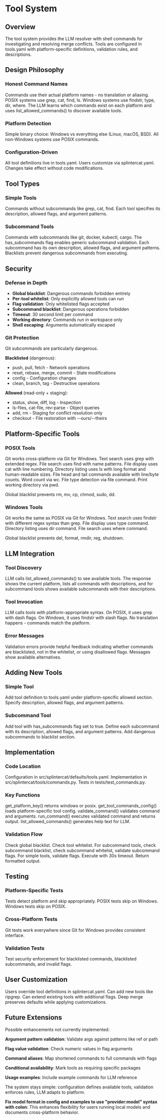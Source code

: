 # Tool System

## Overview

The tool system provides the LLM resolver with shell commands for investigating and resolving merge conflicts. Tools are configured in tools.yaml with platform-specific definitions, validation rules, and descriptions.

## Design Philosophy

### Honest Command Names

Commands use their actual platform names - no translation or aliasing. POSIX systems use grep, cat, find, ls. Windows systems use findstr, type, dir, where. The LLM learns which commands exist on each platform and uses list_allowed_commands() to discover available tools.

### Platform Detection

Simple binary choice: Windows vs everything else (Linux, macOS, BSD). All non-Windows systems use POSIX commands.

### Configuration-Driven

All tool definitions live in tools.yaml. Users customize via splintercat.yaml. Changes take effect without code modifications.

## Tool Types

### Simple Tools

Commands without subcommands like grep, cat, find. Each tool specifies its description, allowed flags, and argument patterns.

### Subcommand Tools

Commands with subcommands like git, docker, kubectl, cargo. The has_subcommands flag enables generic subcommand validation. Each subcommand has its own description, allowed flags, and argument patterns. Blacklists prevent dangerous subcommands from executing.

## Security

### Defense in Depth

- **Global blacklist**: Dangerous commands forbidden entirely
- **Per-tool whitelist**: Only explicitly allowed tools can run
- **Flag validation**: Only whitelisted flags accepted
- **Subcommand blacklist**: Dangerous operations forbidden
- **Timeout**: 30 second limit per command
- **Working directory**: Commands run in workspace only
- **Shell escaping**: Arguments automatically escaped

### Git Protection

Git subcommands are particularly dangerous.

**Blacklisted** (dangerous):
- push, pull, fetch - Network operations
- reset, rebase, merge, commit - State modifications
- config - Configuration changes
- clean, branch, tag - Destructive operations

**Allowed** (read-only + staging):
- status, show, diff, log - Inspection
- ls-files, cat-file, rev-parse - Object queries
- add, rm - Staging for conflict resolution only
- checkout - File restoration with --ours/--theirs

## Platform-Specific Tools

### POSIX Tools

Git works cross-platform via Git for Windows. Text search uses grep with extended regex. File search uses find with name patterns. File display uses cat with line numbering. Directory listing uses ls with long format and human-readable sizes. File head and tail commands available with line/byte counts. Word count via wc. File type detection via file command. Print working directory via pwd.

Global blacklist prevents rm, mv, cp, chmod, sudo, dd.

### Windows Tools

Git works the same as POSIX via Git for Windows. Text search uses findstr with different regex syntax than grep. File display uses type command. Directory listing uses dir command. File search uses where command.

Global blacklist prevents del, format, rmdir, reg, shutdown.

## LLM Integration

### Tool Discovery

LLM calls list_allowed_commands() to see available tools. The response shows the current platform, lists all commands with descriptions, and for subcommand tools shows available subcommands with their descriptions.

### Tool Invocation

LLM calls tools with platform-appropriate syntax. On POSIX, it uses grep with dash flags. On Windows, it uses findstr with slash flags. No translation happens - commands match the platform.

### Error Messages

Validation errors provide helpful feedback indicating whether commands are blacklisted, not in the whitelist, or using disallowed flags. Messages show available alternatives.

## Adding New Tools

### Simple Tool

Add tool definition to tools.yaml under platform-specific allowed section. Specify description, allowed flags, and argument patterns.

### Subcommand Tool

Add tool with has_subcommands flag set to true. Define each subcommand with its description, allowed flags, and argument patterns. Add dangerous subcommands to blacklist section.

## Implementation

### Code Location

Configuration in src/splintercat/defaults/tools.yaml. Implementation in src/splintercat/tools/commands.py. Tests in tests/test_commands.py.

### Key Functions

get_platform_key() returns windows or posix. get_tool_commands_config() loads platform-specific tool config. validate_command() validates command and arguments. run_command() executes validated command and returns output. list_allowed_commands() generates help text for LLM.

### Validation Flow

Check global blacklist. Check tool whitelist. For subcommand tools, check subcommand blacklist, check subcommand whitelist, validate subcommand flags. For simple tools, validate flags. Execute with 30s timeout. Return formatted output.

## Testing

### Platform-Specific Tests

Tests detect platform and skip appropriately. POSIX tests skip on Windows. Windows tests skip on POSIX.

### Cross-Platform Tests

Git tests work everywhere since Git for Windows provides consistent interface.

### Validation Tests

Test security enforcement for blacklisted commands, blacklisted subcommands, and invalid flags.

## User Customization

Users override tool definitions in splintercat.yaml. Can add new tools like ripgrep. Can extend existing tools with additional flags. Deep merge preserves defaults while applying customizations.

## Future Extensions

Possible enhancements not currently implemented:

**Argument pattern validation**: Validate args against patterns like ref or path

**Flag value validation**: Check numeric values in flag arguments

**Command aliases**: Map shortened commands to full commands with flags

**Conditional availability**: Mark tools as requiring specific packages

**Usage examples**: Include example commands for LLM reference

The system stays simple: configuration defines available tools, validation enforces rules, LLM adapts to platform.

**Fix model format in config and examples to use "provider:model" syntax with colon**: This enhances flexibility for users running local models and documents cross-platform behavior.